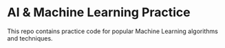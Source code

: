 # AI & Machine Learning Practice 

This repo contains practice code for popular Machine Learning algorithms and techniques.

